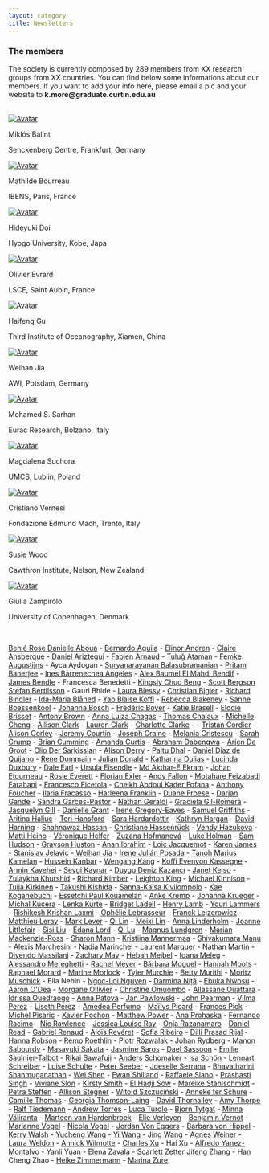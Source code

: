 ```yaml
---
layout: category
title: Newsletters
---
```


<div class="intro">
<h3 class="section-title underline">The members</h3>  
<p> The society is currently composed by 289 members from XX research groups from XX countries. You can find below some informations about our members. If you want to add your info here, please email a pic and your website to <b>k.more@graduate.curtin.edu.au</b></p>
<br>
</div>

<div class="avatar">


<div class ="member">
<div class="square"><a href="https://www.senckenberg.de/en/institutes/sbik-f/functional-environmental-genomics/" target="_blank"><img src="{{ "/category/members/Mikki.jpg" | relative_url }}" alt="Avatar" /></a></div>
<p>Miklós Bálint</p>
<p>Senckenberg Centre, Frankfurt, Germany</p>
</div>

<div class ="member">
<div class="square"><a href="https://www.ibens.ens.fr/spip.php?rubrique36&lang=fr" target="_blank"><img src="{{ "/category/members/Mathilde_Bourreau.jpg" | relative_url }}" alt="Avatar" /></a></div>
<p>Mathilde Bourreau</p>
<p>IBENS, Paris, France</p>
</div>
	

<div class ="member">
<div class="square"><a href="https://ecologyweb.jimdofree.com/" target="_blank"><img src="{{ "/category/members/Hideyuki_Doi.jpg" | relative_url }}" alt="Avatar" /></a></div>
<p>Hideyuki Doi</p>
<p>Hyogo University, Kobe, Japa</p>
</div>
	
<div class ="member">
<div class="square"><a href="http://www.lsce.ipsl.fr/Pisp/olivier.evrard/" target="_blank"><img src="{{ "/category/members/Olivier_Evrard.JPG" | relative_url }}" alt="Avatar" /></a></div>
<p>Olivier Evrard</p>
<p>LSCE, Saint Aubin, France</p>
</div>
 
<div class ="member">
<div class="square"><a href="https://www.researchgate.net/profile/Haifeng_Gu" target="_blank"><img src="{{ "/category/members/Haifeng_Gu.jpg" | relative_url }}" alt="Avatar" /></a></div>
<p>Haifeng Gu</p>
<p>Third Institute of Oceanography, Xiamen, China</p>
</div>
 
<div class ="member">
<div class="square"><a href="https://www.awi.de/ueber-uns/organisation/mitarbeiter/weihan-jia.html"
target="_blank"><img src="{{ "/category/members/Weihan_Jia.png" | relative_url }}" alt="Avatar" /></a></div>
<p>Weihan Jia</p>
<p>AWI, Potsdam, Germany</p>
</div>

<div class ="member">
<div class="square"><a href="https://scholar.google.com/citations?user=cLUbbJkAAAAJ" target="_blank"><img src="{{ "/category/members/Mohamed_Sarhan.png" | relative_url }}" alt="Avatar" /></a></div>
<p>Mohamed S. Sarhan</p>
<p>Eurac Research, Bolzano, Italy</p>
</div>

<div class ="member">
<div class="square"><a href="https://www.umcs.pl/en/addres-book-employee,9721,en.html" target="_blank"><img src="{{ "/category/members/Magdalena_Suchora.png" | relative_url }}" alt="Avatar" /></a></div>
<p>Magdalena Suchora</p>
<p>UMCS, Lublin, Poland</p>
</div>

<div class ="member">
<div class="square"><a href="https://sites.google.com/fmach.it/cristianovernesi/home" target="_blank"><img src="{{"/category/members/Cristiano_Vernesi.png" | relative_url }}" alt="Avatar" /></a></div>
<p>Cristiano Vernesi</p>
<p> Fondazione Edmund Mach, Trento, Italy</p>
</div>
	
<div class ="member">
<div class="square"><a href="https://www.cawthron.org.nz/our-people/susie-wood/" target="_blank"><img src="{{ "/category/members/Susie_Wood.png" | relative_url }}" alt="Avatar" /></a></div>
<p> Susie Wood</p>
<p> Cawthron Institute, Nelson, New Zealand</p>
</div>
 
<div class ="member">
<div class="square"><a href="https://sites.google.com/york.ac.uk/seachanges/home" target="_blank"><img src="{{ "/category/members/Giulia_Zampirolo.png" | relative_url }}" alt="Avatar" /></a></div>
<p>Giulia Zampirolo</p>
<p>University of Copenhagen, Denmark</p>
</div>

</div> 
<br>

<div class="intro">
<p>
<a href="https://www.researchgate.net/scientific-contributions/Benie-Rose-Danielle-Aboua-2049816223" target="_blank">Benié Rose Danielle Aboua</a> -
<a href="https://www.researchgate.net/profile/Bernardo-Aguila" target="_blank">	Bernardo	Aguila</a> - 
<a href="https://www.sh.se/english/sodertorn-university/contact/researchers/elinor-andren" target="_blank">	Elinor	Andren</a> -
<a href="https://www.icrag-centre.org/people/drclaireansberque.html" target="_blank">	Claire	Ansberque</a> -
<a href="https://www.unige.ch/sciences/terre/people/personal_pages/DanielAriztegui/DanielAriztegui.php" target="_blank">	Daniel	Ariztegui</a> -
<a href="https://edytem.cnrs.fr/pages-personnelles/Fabien-Arnaud/" target="_blank">	Fabien	Arnaud</a> -
<a href="https://www.researchgate.net/profile/Tulug-Ataman" target="_blank">	Tuluğ	Ataman</a> -
<a href="https://www.kuleuven.be/wieiswie/en/person/00121412" target="_blank">	Femke	Augustijns</a> -
	Ayca	Aydogan - 
<a href="https://www.researchgate.net/profile/Suryanarayanan-Balasubramanian" target="_blank">	Suryanarayanan	Balasubramanian</a> -
<a href="https://scholar.google.com/citations?user=DfM6UvsAAAAJ&hl=en" target="_blank">	Pritam	Banerjee</a> -
<a href="https://scholar.google.com/citations?user=HZ_2OcIAAAAJ&hl=fr" target="_blank">	Ines	Barrenechea Angeles</a> -
<a href="https://www.imbe.fr/alex-baumel" target="_blank">	Alex	Baumel
<a href="https://www.earth.ox.ac.uk/people/el-mahdi-bendif/" target="_blank">	El Mahdi	Bendif</a> -
<a href="https://jamesbendle.wordpress.com" target="_blank">	James	Bendle</a> -
	Francesca	Benedetti - 
<a href="https://www.igb-berlin.de/en/profile/kingsly-chuo-beng" target="_blank">	Kingsly Chuo	Beng</a> -
<a href="http://ceelab.ca/" target="_blank">	Scott	Bergson
<a href="https://www.slu.se/en/ew-cv/stefan-bertilsson/" target="_blank">	Stefan	Bertilsson</a> -
	Gauri	Bhide - 
<a href="https://www.cawthron.org.nz/our-people/laura-biessy/" target="_blank">	Laura	Biessy</a> -
<a href="https://www.umu.se/institutionen-for-ekologi-miljo-och-geovetenskap/" target="_blank">	Christian	Bigler</a> -
<a href="https://www.umu.se/en/staff/richard-bindler/" target="_blank">	Richard	Bindler</a> -
<a href="https://www.researchgate.net/profile/Ida-Maria-Blahed-2" target="_blank">	Ida-Maria	Blåhed</a> -
<a href="https://www.univ-fhb.edu.ci" target="_blank">	Yao	Blaise Koffi</a> -
<a href="https://www.uio.no/english/research/strategic-research-areas/life-science/research/convergence-environments/realife/people/rebecca-blakeney.html" target="_blank">	Rebecca	Blakeney</a> -
<a href="https://www.mn.uio.no/cees/english/people/core/sanneb/" target="_blank">	Sanne	Boessenkool</a> -
<a href="https://www.kathrynhargan.com/our-team-opportunities" target="_blank">	Johanna	Bosch</a> -
<a href="https://leca.osug.fr/" target="_blank">	Frédéric	Boyer</a> -
<a href="https://www.researchgate.net/profile/Katie-Brasell" target="_blank">	Katie	Brasell</a> -
<a href="http://www.imbe.fr/elodie-brisset" target="_blank">	Elodie	Brisset</a> -
<a href="https://uit.no/ansatte/person?p_document_id=581371" target="_blank">	Antony	Brown</a> -
<a href="https://www.limnologie.uni-konstanz.de/ag-epp-umweltgenomik/team/anna-chagas/" target="_blank">	Anna Luiza	Chagas</a> -
<a href="https://fr.linkedin.com/in/thomas-chalaux-54a77a151" target="_blank">	Thomas	Chalaux</a> -
<a href="https://biology.queensu.ca/people/department/graduate-students/michelle-cheng/" target="_blank">	Michelle	Cheng</a> -
<a href="http://waterandenvironmentlab.weebly.com/people.html" target="_blank">	Allison	Clark</a> -
<a href="https://www.sfu.ca/archaeology/graduate/grad_students/clark.html" target="_blank">	Lauren	Clark</a> -
<a href="https://scholar.google.co.uk/citations?user=FvmtQ5MAAAAJ&hl=en" target="_blank">	Charlotte	Clarke</a> -</a> -
<a href="https://scholar.google.com/citations?user=sGSSOH4AAAAJ&hl=fr" target="_blank">	Tristan	Cordier</a> -
<a href="https://www.researchgate.net/profile/Alison-Corley" target="_blank">	Alison	Corley</a> -
<a href="https://www.awi.de/en/about-us/organisation/staff/jeremy-courtin.html" target="_blank">	Jeremy	Courtin</a> -
<a href="Http://Www.jonahventures.com" target="_blank">	Joseph	Craine</a> -
<a href="http://biology.mcgill.ca/faculty/cristescu/" target="_blank">	Melania	Cristescu</a> -
<a href="https://www.sarahcrumpscience.com/" target="_blank">	Sarah	Crump</a> -
<a href="https://www.queensu.ca/pearl/" target="_blank">	Brian	Cumming</a> -
<a href="https://www.amandancurtis.com/" target="_blank">	Amanda	Curtis</a> -
<a href="https://www.researchgate.net/profile/Abraham-Dabengwa" target="_blank">	Abraham	Dabengwa</a> -
<a href="http://www.wur.nl/en/product/Ecological-genetics.htm" target="_blank">	Arjen	De Groot</a> -
<a href="https://cagt.cnrs.fr" target="_blank">	Clio	Der Sarkissian</a> -
<a href="https://aquaticecoevo.uqam.ca" target="_blank">	Alison	Derry</a> -
<a href="http://www.jaduniv.edu.in/profile.php?uid=1071" target="_blank">	Paltu	Dhal</a> -
<a href="https://www.researchgate.net/profile/Daniel-Quijano-3" target="_blank">	Daniel	Diaz de Quijano</a> -
<a href="https://scholar.google.de/citations?user=xx3i6sIAAAAJ&hl=en" target="_blank">	Rene	Dommain</a> -
<a href="https://www.researchgate.net/profile/Julian_Donald" target="_blank">	Julian	Donald</a> -
<a href="https://www.york.ac.uk/archaeology/people/research-staff/katharina-dulias/" target="_blank">	Katharina	Dulias</a> -
<a href="https://researchers.adelaide.edu.au/profile/lucinda.duxbury" target="_blank">	Lucinda	Duxbury</a> -
<a href="https://anthropology.unm.edu/people/grad-students/profile/dale-r-earl.html" target="_blank">	Dale	Earl</a> -
<a href="https://scholar.google.de/citations?user=gY2IfboAAAAJ&hl=de" target="_blank">	Ursula	Eisendle</a> -
<a href="http://tiger.curtin.edu.au/our-people/students/" target="_blank">	Md Akthar-E	Ekram</a> -
<a href="https://www.epoc.u-bordeaux.fr/index.php?lang=fr&page=fiche_permanents&id=jetourne" target="_blank">	Johan	Etourneau</a> -
<a href="https://www.researchgate.net/profile/Rosie-Everett-2" target="_blank">	Rosie	Everett</a> -
<a href="https://ufind.univie.ac.at/en/person.html?id=102471" target="_blank">	Florian	Exler</a> -
<a href="https://geosciences.uconn.edu/person/andy_fallon/" target="_blank">	Andy	Fallon</a> -
<a href="https://www.researchgate.net/profile/Motahare-Feizabadi-Farahani-2" target="_blank">	Motahare	Feizabadi Farahani</a> -
<a href="https://digilander.libero.it/lyrgus/index.html" target="_blank">	Francesco	Ficetola</a> -
<a href="http://www.ucad.sn" target="_blank">	Cheikh Abdoul Kader	Fofana</a> -
<a href="https://www.researchgate.net/profile/Anthony-Foucher" target="_blank">	Anthony	Foucher</a> -
<a href="https://www.researchgate.net/profile/Ilaria-Fracasso" target="_blank">	Ilaria	Fracasso</a> -
<a href="https://uk.linkedin.com/in/harleena-franklin-613666111" target="_blank">	Harleena	Franklin</a> -
<a href="https://apps.ualberta.ca/directory/person/duane" target="_blank">	Duane	Froese</a> -
<a href="https://www.marum.de/en/index.html" target="_blank">	Darjan	Gande</a> -
<a href="https://en.uit.no/ansatte/sandra.garces-pastor" target="_blank">	Sandra	Garces-Pastor</a> -
<a href="https://scholar.google.co.uk/citations?hl=en&user=0iRDIjsAAAAJ&view_op=list_works" target="_blank">	Nathan	Geraldi</a> -
<a href="https://gilromera.com/" target="_blank">	Graciela	Gil-Romera</a> -
<a href="http://www.beastlab.net" target="_blank">	Jacquelyn	Gill</a> -
<a href="https://www.norceresearch.no/en/persons/danielle-grant" target="_blank">	Danielle	Grant</a> -
<a href="http://gregoryeaveslab.weebly.com" target="_blank">	Irene	Gregory-Eaves</a> -
<a href="https://www.mola.org.uk/people/sam-griffiths" target="_blank">	Samuel	Griffiths</a> -
<a href="https://orcid.org/0000-0002-5681-8210" target="_blank">	Aritina	Haliuc</a> -
<a href="https://warwick.ac.uk/fac/sci/lifesci/research/archaeobotany/group_members/" target="_blank">	Teri	Hansford</a> -
<a href="https://www.researchgate.net/profile/Sara-Hardardottir" target="_blank">	Sara	Hardardottir</a> -
<a href="https://www.kathrynhargan.com" target="_blank">	Kathryn	Hargan</a> -
<a href="https://instaar.colorado.edu/people/david-harning/" target="_blank">	David	Harning</a> -
<a href="https://www.researchgate.net/profile/Shahnawaz-Hassan-2" target="_blank">	Shahnawaz	Hassan</a> -
<a href="https://www.marum.de/en/Dr.-christiane-hassenrueck.html" target="_blank">	Christiane	Hassenrück</a> -
<a href="https://sbe.umaine.edu/people/vaclava-vendy-hazukova/" target="_blank">	Vendy	Hazukova</a> -
<a href="https://www.oulu.fi/wildlifegenomics/node/34129" target="_blank">	Matti	Heino</a> -
<a href="https://www.leibniz-zmt.de/en/marine-tropics-research/who-we-are/veronique-helfer-en.html" target="_blank">	Véronique	Helfer</a> -
<a href="https://scholar.google.com/citations?user=LAftoAQAAAAJ&hl=en" target="_blank">	Zuzana	Hofmanová</a> -
<a href="https://sites.google.com/view/lukeeholman" target="_blank">	Luke	Holman</a> -
<a href="https://www.southampton.ac.uk/geography/postgraduate/research_students/smh1n18.page" target="_blank">	Sam	Hudson</a> -
<a href="https://umaine.edu/epscor/2020/07/27/meet-maine-edna-grayson-huston-graduate-research-assistant/" target="_blank">	Grayson	Huston</a> -
<a href="https://www.researchgate.net/profile/Anan-Ibrahim-2" target="_blank">	Anan	Ibrahim</a> -
<a href="http://www.takuvik.ulaval.ca/team/jacquemot_loic.php" target="_blank">	Loic	Jacquemot</a> -
<a href="https://www.linkedin.com/in/karenejames" target="_blank">	Karen	James</a> -
<a href="https://www.isterre.fr/?lang=en" target="_blank">	Stanislav	Jelavic</a> -
<a href="https://www.awi.de/ueber-uns/organisation/mitarbeiter/weihan-jia.html" target="_blank">	Weihan	Jia</a> -
<a href="https://es.linkedin.com/in/irenejulianposada" target="_blank">	Irene	Julián Posada</a> -
<a href="https://www.univ-fhb.edu.ci" target="_blank">	Tanoh Marius	Kamelan</a> -
<a href="http://moleculargeo.chem.umu.se/dr-hussein-kanbar/" target="_blank">	Hussein	Kanbar</a> -
<a href="https://www.tu-braunschweig.de/igeo/team/kang-wengang" target="_blank">	Wengang	Kang</a> -
<a href="http://www.univ-lome.tg" target="_blank"> Koffi Evenyon	Kassegne</a> -
<a href="https://researchers.mq.edu.au/en/persons/armin-kavehei" target="_blank">	Armin	Kavehei</a> -
<a href="https://www.researchgate.net/profile/Sevgi-Kaynar" target="_blank">	Sevgi	Kaynar</a> -
<a href="https://funecol.org/duygu-deniz-kazanci-ph-d-student/" target="_blank">	Duygu Deniz	Kazancı</a> -
<a href="Http://www.eva.mpg.de" target="_blank">	Janet	Kelso</a> -
<a href="https://scholar.google.com/citations?user=lcmPx3cAAAAJ&hl=en" target="_blank">	Zulaykha	Khurshid</a> -
<a href="https://edge.univie.ac.at/people/richard-kimber" target="_blank">	Richard	Kimber</a> -
<a href="https://www.eawag.ch/en/aboutus/portrait/organisation/staff/profile/leighton-rebecca-king/show/" target="_blank">	Leighton	King</a> -
<a href="https://umaine.edu/evoappslab/" target="_blank">	Michael	Kinnison</a> -
<a href="https://helsinki.academia.edu/TuijaKirkinen" target="_blank">	Tuija	Kirkinen</a> -
<a href="https://sites.google.com/view/tkishida/english" target="_blank">	Takushi	Kishida</a> -
<a href="https://fi.linkedin.com/in/sanna-kaisa-kivilompolo-4a639112b" target="_blank">	Sanna-Kaisa	Kivilompolo</a> -
<a href="https://researchmap.jp/kaekoganebuchi" target="_blank">	Kae	Koganebuchi</a> -
<a href="http://biosciencesqualite.ci" target="_blank">	Essetchi Paul	Kouamelan</a> -
<a href="https://www.io-warnemuende.de/phytoplancton-ecology.html" target="_blank">	Anke	Kremp</a> -
<a href="https://www.researchgate.net/profile/Johanna-Krueger-2" target="_blank">	Johanna	Krueger</a> -
<a href="https://www.marum.de/en/Prof.-michal-kucera.html" target="_blank">	Michal	Kucera</a> -
<a href="https://cl.linkedin.com/in/lenka-kurte-3a3a54162" target="_blank">	Lenka	Kurte</a> -
<a href="https://scholar.google.com/citations?user=VKnrRpAAAAAJ&hl=en" target="_blank">	Bridget	Ladell</a> -
<a href="https://www.aber.ac.uk/en/dges/staff-profiles/listing/profile/hfl/" target="_blank">	Henry	Lamb</a> -
<a href="https://en.uit.no/ansatte/person?p_document_id=457529" target="_blank">	Youri	Lammers</a> -
<a href="https://www.researchgate.net/profile/Rishikesh-Laxmi" target="_blank">	Rishikesh Krishan	Laxmi</a> -
<a href="https://fr.linkedin.com/in/ophelie-lebrasseur" target="_blank">	Ophélie	Lebrasseur</a> -
<a href="https://scholar.google.com/citations?user=9yfxHPAAAAAJ&hl=en" target="_blank">	Franck	Lejzerowicz</a> -
<a href="https://www.matthieuleray.website/" target="_blank">	Matthieu	Leray</a> -
<a href="http://www.envmicro.ethz.ch/" target="_blank">	Mark	Lever</a> -
<a href="https://www.researchgate.net/profile/Qi_Lin37" target="_blank">	Qi	Lin</a> -
<a href="https://waynelab.eeb.ucla.edu/lab-members/meixi-lin/" target="_blank">	Meixi	Lin</a> -
<a href="https://liberalarts.tamu.edu" target="_blank">	Anna	Linderholm</a> -
<a href="https://joannelittlefairblog.wordpress.com/" target="_blank">	Joanne	Littlefair</a> -
<a href="https://www.awi.de/en/about-us/organisation/staff/sisi-liu.html" target="_blank">	Sisi	Liu</a> -
<a href="https://palaeogenetics.com/people/edana-lord/" target="_blank">	Edana	Lord</a> -
<a href="https://www.researchgate.net/profile/Qi-Lu-41" target="_blank">	Qi	Lu</a> -
<a href="https://katalog.uu.se/profile/?id=N2-303" target="_blank">	Magnus	Lundgren</a> -
<a href="https://www.researchgate.net/profile/Marian-Mackenzie-Ross-2" target="_blank">	Marian	Mackenzie-Ross</a> -
<a href="https://www.researchgate.net/profile/Sharon-Mann" target="_blank">	Sharon	Mann</a> -
<a href="https://researchportal.helsinki.fi/en/persons/kristiina-mannermaa" target="_blank">	Kristiina	Mannermaa</a> -
<a href="https://scholar.google.co.in/citations?user=VRWgezMAAAAJ&hl=en" target="_blank">	Shivakumara	Manu</a> -
<a href="http://www.ipsp.cnr.it/marchesini-alexis/" target="_blank">	Alexis	Marchesini</a> -
<a href="https://www.researchgate.net/profile/Nadia-Marinchel" target="_blank">	Nadia	Marinchel</a> -
<a href="https://www.researchgate.net/profile/Laurent_Marquer" target="_blank">	Laurent	Marquer</a> -
<a href="https://fr.linkedin.com/in/nathan-martin-8168b8101" target="_blank">	Nathan	Martin</a> -
<a href="https://www.researchgate.net/profile/Diyendo-Massilani" target="_blank">	Diyendo	Massilani</a> -
<a href="https://umaine.edu/edna/" target="_blank">	Zachary	May</a> -
<a href="https://www.researchgate.net/profile/Hebah-Mejbel" target="_blank">	Hebah	Mejbel</a> -
<a href="http://palaeogenetics.com/im/" target="_blank">	Ioana	Meleg</a> -
<a href="https://climatechange.umaine.edu/people/alessandro-mereghetti/" target="_blank">	Alessandro	Mereghetti</a> -
<a href="http://www.ucedna.com" target="_blank">	Rachel	Meyer</a> -
<a href="https://www.researchgate.net/profile/Barbara_Moguel" target="_blank">	Bárbara	Moguel</a> -
<a href="https://anthropology.stanford.edu/people/hannah-moots" target="_blank">	Hannah	Moots</a> -
<a href="https://www.marum.de/en/Dr.-raphael-morard.html" target="_blank">	Raphael	Morard</a> -
<a href="https://www.umu.se/en/staff/marina-morlock/" target="_blank">	Marine	Morlock</a> -
<a href="https://socialsciences.mcmaster.ca/mcmaster-ancient-dna-centre" target="_blank">	Tyler	Murchie</a> -
<a href="https://www.uonbi.ac.ke/" target="_blank">	Betty	Murithi</a> -
<a href="https://www.moritzmuschick.science" target="_blank">	Moritz	Muschick</a> -
Ella	Nehin -
<a href="https://pl.linkedin.com/in/liojinguyen" target="_blank">	Ngoc-Loi	Nguyen</a> -
<a href="https://www.chancepsu.org/faculty-romania2021" target="_blank">	Darmina	Niță</a> -
<a href="https://www.gfz-potsdam.de/en/staff/ebuka-canisius-nwosu/sec37/" target="_blank">	Ebuka	Nwosu</a> -
<a href="https://stri.si.edu/scientist/aaron-odea" target="_blank">	Aaron	O'Dea</a> -
<a href="https://ecobio.univ-rennes1.fr/interlocuteurs/morgane-ollivier" target="_blank">	Morgane	Ollivier</a> -
<a href="https://sites.google.com/uonbi.ac.ke/omuombo/home" target="_blank">	Christine	Omuombo</a> -
<a href="https://www.univ-na.ci/" target="_blank">	Allassane	Ouattara</a> -
<a href="https://www.researchgate.net/profile/Idrissa-Ouedraogo-3" target="_blank">	Idrissa	Ouedraogo</a> -
<a href="https://www.uib.no/en/persons/Anna.Patova" target="_blank">	Anna	Patova</a> -
<a href="http://www.iopan.gda.pl" target="_blank">	Jan	Pawlowski</a> -
<a href="https://www.cawthron.org.nz/our-people/john-pearman/" target="_blank">	John	Pearman</a> -
<a href="https://www.adelaide.edu.au/directory/vilma.perez" target="_blank">	Vilma	Perez</a> -
<a href="https://www.tu-braunschweig.de/igeo/team/perez-liseth" target="_blank">	Liseth	Pérez</a> -
<a href="https://www.awi.de/en/about-us/organisation/staff/amedea-perfumo.html" target="_blank">	Amedea	Perfumo</a> -
<a href="https://www.researchgate.net/profile/Mailys-Picard" target="_blank">	Maïlys	Picard</a> -
<a href="https://science.uottawa.ca/biology/people/pick-frances-r" target="_blank">	Frances	Pick</a> -
<a href="http://waterandenvironmentlab.weebly.com" target="_blank">	Michel	Pisaric</a> -
<a href="https://www.cawthron.org.nz/our-people/xavier-pochon/" target="_blank">	Xavier	Pochon</a> -
<a href="https://staffportal.curtin.edu.au/staff/profile/view/matthew-power-d7fbe4b2/" target="_blank">	Matthew	Power</a> -
<a href="https://www.zoo.cam.ac.uk/directory/ana-prohaska" target="_blank">	Ana	Prohaska</a> -
<a href="https://sites.google.com/site/fernandoracimo/home" target="_blank">	Fernando	Racimo</a> -
<a href="https://www.otago.ac.nz/zoology/staff/otago048683.html" target="_blank">	Nic	Rawlence</a> -
<a href="https://www.norceresearch.no/en/persons/jessica-louise-ray" target="_blank">	Jessica Louise	Ray</a> -
<a href="https://mg.linkedin.com/in/onja-razanamaro-00b17437" target="_blank">	Onja	Razanamaro</a> -
<a href="https://www.ceh.ac.uk/staff/daniel-read" target="_blank">	Daniel	Read</a> -
<a href="https://grenaud.github.io/" target="_blank">	Gabriel	Renaud</a> -
<a href="https://en.uit.no/ansatte/person?p_document_id=742731" target="_blank">	Aloïs	Revéret</a> -
<a href="https://www.researchgate.net/profile/Sofia-Ribeiro-9" target="_blank">	Sofia	Ribeiro</a> -
<a href="https://en.uit.no/tmu" target="_blank">	Dilli Prasad	Rijal</a> -
<a href="https://www.wwt.org.uk/our-work/wetland-conservation-unit/meet-the-team/hannah-robson/" target="_blank">	Hanna	Robson</a> -
<a href="https://www.eawag.ch/en/aboutus/portrait/organisation/staff/profile/remo-roethlin/show/" target="_blank">	Remo	Roethlin</a> -
<a href="https://www.researchgate.net/profile/Piotr-Rozwalak" target="_blank">	Piotr	Rozwalak</a> -
<a href="https://www.umu.se/en/staff/johan-rydberg/" target="_blank">	Johan	Rydberg</a> -
<a href="https://www.epoc.u-bordeaux.fr/index.php?lang=fr&page=fiche_etudiants&id=msabourd" target="_blank">	Manon	Sabourdy</a> -
<a href="https://volley0red777.wixsite.com/sakata" target="_blank">	Masayuki	Sakata</a> -
<a href="https://diatomecology.com/" target="_blank">	Jasmine	Saros</a> -
<a href="<a href="https://www.research.manchester.ac.uk/portal/dael.sassoon.html" target="_blank">	Dael	Sassoon</a> -
<a href="https://www.fsg.ulaval.ca/departements/professeurs/emilie-saulnier-talbot-904/" target="_blank">	Emilie	Saulnier-Talbot</a> -
<a href="https://researchmap.jp/rikai?lang=en" target="_blank">	Rikai	Sawafuji</a> -
<a href="https://uit.no/ansatte/person?p_document_id=443179" target="_blank">	Anders	Schomaker</a> -
<a href="https://www.researchgate.net/profile/Isa-Schoen" target="_blank">	Isa	Schön</a> -
<a href="https://www.researchgate.net/profile/Lennart-Schreiber" target="_blank">	Lennart	Schreiber</a> -
<a href="https://www.awi.de/ueber-uns/organisation/mitarbeiter/luise-schulte.html" target="_blank">	Luise	Schulte</a> -
<a href="https://www.limnologie.uni-konstanz.de/en/ag-epp-environmental-genomics/team/peter-seeber/" target="_blank">	Peter	Seeber</a> -
<a href="https://www.researchgate.net/profile/Joeselle-Serrana/amp" target="_blank">	Joeselle	Serrana</a> -
<a href="https://www.researchgate.net/profile/Bhavatharini-Shanmuganathan" target="_blank">	Bhavatharini	Shanmuganathan</a> -
<a href="https://www.awi.de/en/science/geosciences/polar-terrestrial-environmental-systems/staff.html" target="_blank">	Wei	Shen</a> -
<a href="https://www.qmul.ac.uk/sbcs/staff/ewanshilland.html" target="_blank">	Ewan	Shilland</a> -
<a href="https://annuaire.ifremer.fr/cv/17456/" target="_blank">	Raffaele	Siano</a> -
<a href="https://www.researchgate.net/profile/Prashasti-Singh-4" target="_blank">	Prashasti	Singh</a> -
<a href="https://www.slonlab.com/" target="_blank">	Viviane	Slon</a> -
<a href="https://www.cawthron.org.nz/our-people/kirsty-smith/" target="_blank">	Kirsty	Smith</a> -
<a href="http://www.ucad.sn" target="_blank">	El Hadji	Sow</a> -
<a href="https://www.eva.mpg.de/evolution/staff/mareike-cordula-stahlschmidt/" target="_blank">	Mareike	Stahlschmidt</a> -
<a href="https://www.tu-braunschweig.de/igeo/team/petra-steffen" target="_blank">	Petra	Steffen</a> -
<a href="https://allisonstegner.com/" target="_blank">	Allison	Stegner</a> -
<a href="https://geohazards.amu.edu.pl/en/prof-uam-dr-hab-witold-szczucinski" target="_blank">	Witold	Szczuciński</a> -
<a href="https://anneketerschure.nl/" target="_blank">	Anneke	ter Schure</a> -
<a href="https://cmllthomas.wixsite.com/geomic" target="_blank">	Camille	Thomas</a> -
<a href="https://scholar.google.com/citations?user=nm2iXpYAAAAJ&hl=en" target="_blank">	Georgia	Thomson-Laing</a> -
<a href="https://www.geog.ucl.ac.uk/people/academic-staff/david-thornalley" target="_blank">	David	Thornalley</a> -
<a href="https://www.researchgate.net/profile/Amy_Thorpe7" target="_blank"> 	Amy	Thorpe</a> -
<a href="https://www.uni-potsdam.de/en/ibb-evolutionsbiologie/index" target="_blank">	Ralf	Tiedemann</a> -
<a href="https://www.4d-reef.eu/esr/andrew-torres/" target="_blank">	Andrew	Torres</a> -
<a href="https://www.researchgate.net/profile/Luca-Turolo" target="_blank">	Luca	Turolo</a> -
<a href="https://biblio.ugent.be/person/802000412688" target="_blank">	Bjorn	Tytgat</a> -
<a href="https://www.helsinki.fi/en/researchgroups/environmental-change" target="_blank">	Minna	Väliranta</a> -
<a href="https://www.ncl.ac.uk/gps/staff/profile/maartenvanhardenbroek.html#research" target="_blank">	Marteen	van Hardenbroek</a> -
<a href="https://www.ugent.be/we/biology/en/research/protistology/pae-home/" target="_blank">	Elie	Verleyen</a> -
<a href="https://scholar.google.com/citations?user=5UbYSBEAAAAJ&hl=en" target="_blank">	Benjamin	Vernot</a> -
<a href="https://www.researchgate.net/profile/Marianne-Vogel" target="_blank">	Marianne	Vogel</a> -
<a href="https://orbit.dtu.dk/en/persons/nicola-alexandra-vogel" target="_blank">	Nicola	Vogel</a> -
<a href="https://sites.google.com/view/jvoneggers/home" target="_blank">	Jordan	Von Eggers</a> -
<a href="https://www.awi.de/en/about-us/organisation/staff/barbara-von-hippel.html" target="_blank">	Barbara	von Hippel</a> -
<a href="https://www.gov.uk/government/organisations/environment-agency" target="_blank">	Kerry	Walsh</a> -
<a href="https://www.researchgate.net/profile/Yucheng-Wang-5" target="_blank">	Yucheng	Wang</a> -
<a href="https://www.limnologie.uni-konstanz.de/en/ag-epp-environmental-genomics/team/yi-wang/" target="_blank">	Yi	Wang</a> -
<a href="http://earth.tju.edu.cn/" target="_blank">	Jing	Wang</a> -
<a href="https://www.researchgate.net/profile/Agnes_Weiner" target="_blank">	Agnes	Weiner</a> -
<a href="https://www.researchgate.net/profile/Laura-Weldon-2" target="_blank">	Laura	Weldon</a> -
<a href="https://www.cip.uliege.be/cms/c_6288624/en/cyanobacterial-diversity-phylogeny-and-biogeography" target="_blank">	Annick	Wilmotte</a> -
<a href="https://charlescongxu.weebly.com/" target="_blank">	Charles	Xu</a> -
	Hai	Xu -
<a href="https://www.researchgate.net/profile/Alfredo-Yanez" target="_blank">	Alfredo	Yanez-Montalvo</a> -
<a href="https://www.researchgate.net/profile/Yanli-Yuan" target="_blank">	Yanli	Yuan</a> -
<a href="https://www.eva.mpg.de/genetics/advanced-dna-sequencing-techniques/group-staff/" target="_blank">	Elena	Zavala</a> -
<a href="https://www.ecogen.no/" target="_blank">	Scarlett	Zetter
<a href="http://www.itpcas.cas.cn/new_rcdw/new_qchcy/new_cy/202102/t20210225_5960839.html" target="_blank">	Jifeng	Zhang</a> -
	Han Cheng	Zhao -
<a href="https://scholar.google.com/citations?user=0W79goMAAAAJ&hl=de" target="_blank">	Heike	Zimmermann</a> -
<a href="https://globe.ku.dk/staff-list/?pure=en/persons/674373" target="_blank">	Marina	Zure</a>.
